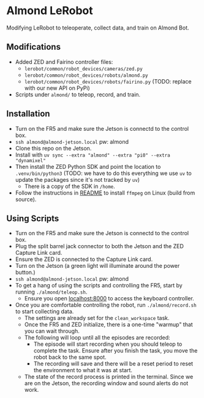 # Almond LeRobot
Modifying LeRobot to teleoperate, collect data, and train on Almond Bot.

## Modifications
- Added ZED and Fairino controller files:
    - `lerobot/common/robot_devices/cameras/zed.py`
    - `lerobot/common/robot_devices/robots/almond.py`
    - `lerobot/common/robot_devices/robots/fairino.py` (TODO: replace with our new API on PyPi)
- Scripts under `almond/` to teleop, record, and train.

## Installation
- Turn on the FR5 and make sure the Jetson is connectd to the control box.
- `ssh almond@almond-jetson.local` pw: almond
- Clone this repo on the Jetson.
- Install with `uv sync --extra "almond" --extra "pi0" --extra "dynamixel"`
- Then install the ZED Python SDK and point the location to `.venv/bin/python3` (TODO: we have to do this everything we use `uv` to update the packages since it's not tracked by `uv`)
    - There is a copy of the SDK in `/home`.
- Follow the instructions in [README](README.md) to install `ffmpeg` on Linux (build from source).

## Using Scripts
- Turn on the FR5 and make sure the Jetson is connectd to the control box.
- Plug the split barrel jack connector to both the Jetson and the ZED Capture Link card.
- Ensure the ZED is connected to the Capture Link card.
- Turn on the Jetson (a green light will illuminate around the power button.)
- `ssh almond@almond-jetson.local` pw: almond
- To get a hang of using the scripts and controlling the FR5, start by running `./almond/teleop.sh`.
    - Ensure you open [localhost:8000](http://localhost:8000) to access the keyboard controller.
- Once you are comfortable controlling the robot, run `./almond/record.sh` to start collecting data.
    - The settings are already set for the `clean_workspace` task.
    - Once the FR5 and ZED initialize, there is a one-time "warmup" that you can wait through.
    - The following will loop until all the episodes are recorded:
        - The episode will start recording when you should teleop to complete the task. Ensure after you finish the task, you move the robot back to the same spot.
        - The recording will save and there will be a reset period to reset the environment to what it was at start.
    - The state of the record process is printed in the terminal. Since we are on the Jetson, the recording window and sound alerts do not work.